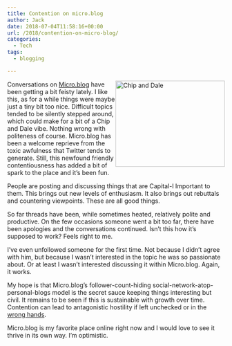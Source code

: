```yaml
---
title: Contention on micro.blog
author: Jack
date: 2018-07-04T11:58:16+00:00
url: /2018/contention-on-micro-blog/
categories:
  - Tech
tags:
  - blogging

---
```

<img src="/img/2018/07/NewImage.png" alt="Chip and Dale" title="NewImage.png" border="0" width="253" height="199" style="float:right;" />

Conversations on [Micro.blog][1] have been getting a bit feisty lately. I like this, as for a while things were maybe just a tiny bit too nice. Difficult topics tended to be silently stepped around, which could make for a bit of a Chip and Dale vibe. Nothing wrong with politeness of course. Micro.blog has been a welcome reprieve from the toxic awfulness that Twitter tends to generate. Still, this newfound friendly contentiousness has added a bit of spark to the place and it&#8217;s been fun.

People are posting and discussing things that are Capital-I Important to them. This brings out new levels of enthusiasm. It also brings out rebuttals and countering viewpoints. These are all good things.

So far threads have been, while sometimes heated, relatively polite and productive. On the few occasions someone went a bit too far, there have been apologies and the conversations continued. Isn&#8217;t this how it&#8217;s supposed to work? Feels right to me.

I&#8217;ve even unfollowed someone for the first time. Not because I didn&#8217;t agree with him, but because I wasn&#8217;t interested in the topic he was so passionate about. Or at least I wasn&#8217;t interested discussing it within Micro.blog. Again, it works.

My hope is that Micro.blog&#8217;s follower-count-hiding social-network-atop-personal-blogs model is the secret sauce keeping things interesting but civil. It remains to be seen if this is sustainable with growth over time. Contention can lead to antagonistic hostility if left unchecked or in the [wrong hands][2].

Micro.blog is my favorite place online right now and I would love to see it thrive in its own way. I&#8217;m optimistic.

 [1]: https://micro.blog
 [2]: https://twitter.com/jack